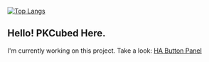 [![Top Langs](https://github-readme-stats.vercel.app/api/top-langs/?username=PKCubed)](https://github.com/PKCubed/github-readme-stats)

## Hello! PKCubed Here.
I'm currently working on this project. Take a look:
[HA Button Panel](https://github.com/PKCubed/HAButtonPanel)

<!--
**PKCubed/PKCubed** is a ✨ _special_ ✨ repository because its `README.md` (this file) appears on your GitHub profile.

Here are some ideas to get you started:

- 🔭 I’m currently working on ...
- 🌱 I’m currently learning ...
- 👯 I’m looking to collaborate on ...
- 🤔 I’m looking for help with ...
- 💬 Ask me about ...
- 📫 How to reach me: ...
- 😄 Pronouns: ...
- ⚡ Fun fact: ...
-->
